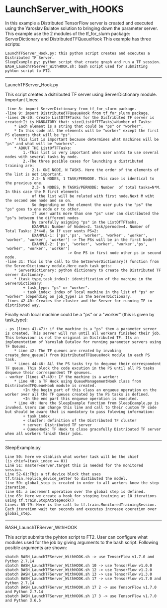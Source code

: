 # LaunchServer_with_HOOKS

In this example a Distributed TensorFlow server is created and executed using the Yaroslav Bulatov solution to bringing down the parameter server. This example use the 2 modules of the tf_for_slurm package: ServerDictionary and DistributedTFQueueHook
This example has three scripts:

	LaunchTFServer_Hook.py: this python script creates and executes a Distributed TF Server.
	SleepExample.py: python script that create graph and run a TF session.
	BASH_LaunchTFServer_WithHOOK.sh: bash script used for submitting pyhton script to FT2.

**************************************************************************************************************************

LaunchTFServer_Hook.py

This script creates a dsitributed TF server using ServerDictionary module. Important Lines:

	-line 8: import ServerDictionary from tf_for_slurm package.
	-line 9: import DistributedTFQueueHook from tf_for_slurm package.
	-lines 26-30: Create ListOfTFTasks for the Distributed TF server is created:It is MANDATORY that: size(ListOfTFTasks)=Number of Tasks:
		* Each element is a string that could be "ps" or "worker". 
		* In this code all the elements will be "worker" except the first PS elements that will be "ps". 
		* This list is important because determines what machines will be "ps" and what will be "workers".
		* ABOUT THE ListOfTFTasks:
			1.-This list is very important when user wants to use several nodes with several tasks by node. 
			2.-The three posible cases for launching a distributed training are:
				2.1- ONE NODE, N TASKS. Here the order of the elements of the list is not important.
				2.2- N NODES, 1 TASK/PERNODE. This case is identical to the previous one. 
				2.3- N NODES, M TASKS/PERNODE: Number  of total tasks=N*M. In this case the M first elements
				of the list will be related with first node.Next M wiht the second one node and so on. 
				So depending on the element the user puts the "ps" the "ps" goes to one node or to other.
				If user wants more than one "ps" user can distributed the "ps"s between the different nodes
				by carefully asigning "ps" in the ListOfTFTasks.
				EXAMPLE: Number of Nodes=2. Task/pernode=4. Number of Total Tasks: 2*4=8. So If user wants PS=2:
				EXAMPLE-1: ['ps','ps', 'worker', 'worker', 'worker', 'worker', 'worker', 'worker'] -> The PSs will be in the first Node!!
				EXAMPLE-2: ['ps', 'worker', 'worker', 'worker','ps', 'worker', 'worker', 'worker'] 
								-> One PS in first node other ps in second node.
	-line 31: This is the call to the GetServerDictionary() function from the ServerDictionary module.Here each task gets:
		* ServerDictionary: python dictionary to create the Distributed TF server dictionary.
		* (task_type,task_index): identification of the machine in the ServerDictionary:
			+ task_type: "ps" or "worker".
			+ task_index: index of local machine in the list of "ps" or "worker" (depending on job_type) in the ServerDictionary.
	-lines 42-40: Creates the cluster and the Server for running TF in distributed way.
	
Finally each local machine could be a "ps" or a "worker" (this is given by task_type):
	
	- ps (lines 41-47): if the machine is a "ps" then a parameter server is created. This server will run until all workers finished their job. This behaviour is not the original in Distributed TF. Its an implementation of Yaroslab Butalov for running parameter servers using TF Queues.
		* Line 42: The TF queues are created by invoking create_done_queue() from DistributedTFQueueHook module in each PS task.
		* Lines 44-46: ALl the PS tasks try to dequeue their correspondent TF queue. This block the code excution in the PS until all PS tasks dequeue their correspondent TF qeueues.
	- worker (lines 47-49): If the machine is a worker: 
		* Line 48: a TF Hook using QueueManagementHook class from DistributedTFQueueHook module is created.
			+In the begin part of this class an enqueue operation on the worker over all the TF queues created by the PS tasks is defined. 
			+In the end part this enqueue operation is executed.
		* Line 49: Here the SleepExample function from SleepEcample.py is invoked. Users can change this line and call to their custom TF code but should be aware that is mandatory to pass folowing information:
			+ task_index
			+ cluster: definition of the Distributed TF cluster
			+ server: Distributed TF server
			+ QueueHook: TF Hook to close gracefully Distributed TF server when all workers finish their jobs.

**************************************************************************************************************************
SleepExample.py


	Line 50: here we stablish what worker task will be the chief (is_chief=(task_index == 0))
	Line 51: master=server.target this is needed for the monitored session.
	Line 52-61:This a tf.device block that uses tf.train.replica_device_setter to distibuted the model.
	line 59: global_step is created in order to all workers know the step iteration. 
	line 61: a increment operation over the global step is defined.
	Line 63: Here we create a hook for stoping training at 10 iterations using tf.train.StopAtStepHook()
	Lines: 65-79: Here is the call to tf.train.MonitoredTrainingSession. Each iteration wait ten seconds and executes increase operation over global_step. 

**************************************************************************************************************************
BASH_LaunchTFServer_WithHOOK

This script submits the pyhton script to FT2. User can configure what modules used for the job by giving arguments to the bash script. Following posible arguments are shown: 

	sbatch BASH_LaunchTFServer_WithHOOK.sh -> use TensorFlow v1.7.0 and Python 2.7.14
	sbatch BASH_LaunchTFServer_WithHOOK.sh 10 -> use TensorFlow v1.0.0
	sbatch BASH_LaunchTFServer_WithHOOK.sh 12 -> use TensorFlow v1.2.0
	sbatch BASH_LaunchTFServer_WithHOOK.sh 13 -> use TensorFlow v1.3.0
	sbatch BASH_LaunchTFServer_WithHOOK.sh 17 -> use TensorFlow v1.7.0 and Python 2.7.14
	sbatch BASH_LaunchTFServer_WithHOOK.sh 17 2 -> use TensorFlow v1.7.0 and Python 2.7.14
	sbatch BASH_LaunchTFServer_WithHOOK.sh 17 3 -> use TensorFlow v1.7.0 and Python 3.6.5




